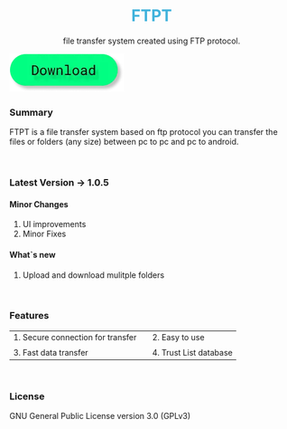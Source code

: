 <h1 style="color: #42b3dc;" align="center">FTPT</h1>
<p align = "center">file transfer system created using FTP protocol.</p>

<a href="javascript:download('ftpt')"><img src="/public/images/btn.d.webp" alt=""></a>

### Summary
FTPT is a file transfer system based on ftp protocol you can transfer the files or folders (any size) between pc to pc and pc to android.

<br>

### Latest Version -> 1.0.5

#### Minor Changes
1. UI improvements
2. Minor Fixes

#### What`s new
1. Upload and download mulitple folders

<br>

### Features

|   |   |   |
|---|---|---|
| 1. Secure connection for transfer  |   | 2. Easy to use  |
|   |   |   |   |   |
| 3. Fast data transfer  |   | 4. Trust List database  |

<br>

### License
GNU General Public License version 3.0 (GPLv3)